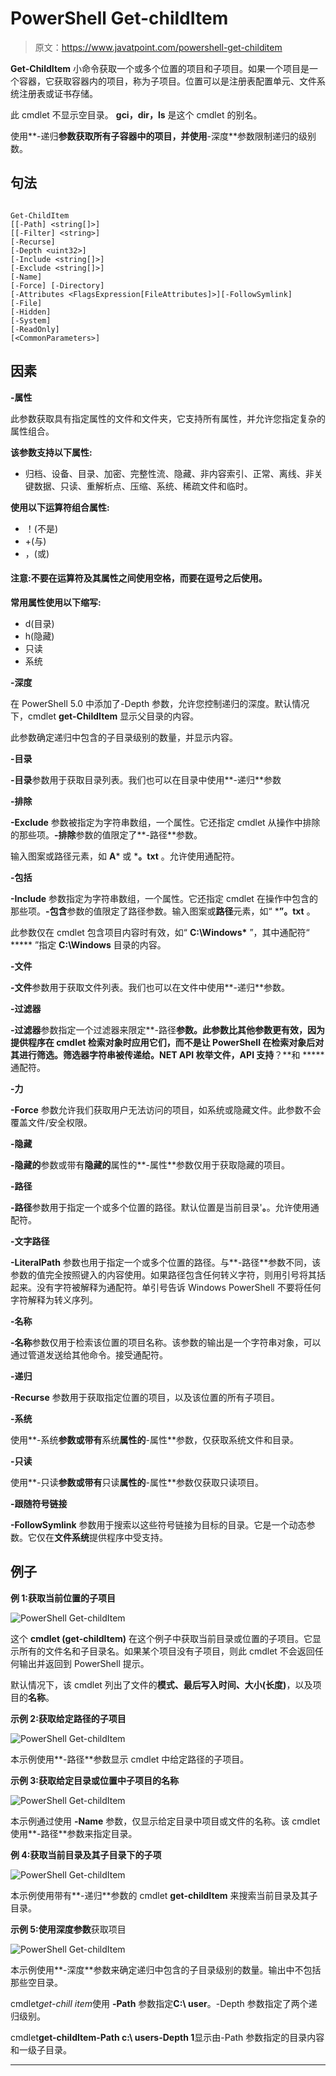 # PowerShell Get-childItem

> 原文：<https://www.javatpoint.com/powershell-get-childitem>

**Get-ChildItem** 小命令获取一个或多个位置的项目和子项目。如果一个项目是一个容器，它获取容器内的项目，称为子项目。位置可以是注册表配置单元、文件系统注册表或证书存储。

此 cmdlet 不显示空目录。 **gci，dir，ls** 是这个 cmdlet 的别名。

使用**-递归**参数获取所有子容器中的项目，并使用**-深度**参数限制递归的级别数。

## 句法

```

Get-ChildItem
[[-Path] <string[]>] 
[[-Filter] <string>]
[-Recurse] 
[-Depth <uint32>] 
[-Include <string[]>] 
[-Exclude <string[]>]
[-Name] 
[-Force] [-Directory] 
[-Attributes <FlagsExpression[FileAttributes]>][-FollowSymlink] 
[-File]
[-Hidden]
[-System]
[-ReadOnly]
[<CommonParameters>]

```

## 因素

**-属性**

此参数获取具有指定属性的文件和文件夹，它支持所有属性，并允许您指定复杂的属性组合。

**该参数支持以下属性:**

*   归档、设备、目录、加密、完整性流、隐藏、非内容索引、正常、离线、非关键数据、只读、重解析点、压缩、系统、稀疏文件和临时。

**使用以下运算符组合属性:**

*   ！(不是)
*   +(与)
*   ，(或)

#### 注意:不要在运算符及其属性之间使用空格，而要在逗号之后使用。

**常用属性使用以下缩写:**

*   d(目录)
*   h(隐藏)
*   只读
*   系统

**-深度**

在 PowerShell 5.0 中添加了-Depth 参数，允许您控制递归的深度。默认情况下，cmdlet **get-ChildItem** 显示父目录的内容。

此参数确定递归中包含的子目录级别的数量，并显示内容。

**-目录**

**-目录**参数用于获取目录列表。我们也可以在目录中使用**-递归**参数

**-排除**

**-Exclude** 参数被指定为字符串数组，一个属性。它还指定 cmdlet 从操作中排除的那些项。**-排除**参数的值限定了**-路径**参数。

输入图案或路径元素，如 **A*** 或 ***。txt** 。允许使用通配符。

**-包括**

**-Include** 参数指定为字符串数组，一个属性。它还指定 cmdlet 在操作中包含的那些项。**-包含**参数的值限定了路径参数。输入图案或**路径**元素，如“ ***”。txt** 。

此参数仅在 cmdlet 包含项目内容时有效，如“ **C:\Windows\*** ”，其中通配符“ ***** ”指定 **C:\Windows** 目录的内容。

**-文件**

**-文件**参数用于获取文件列表。我们也可以在文件中使用**-递归**参数。

**-过滤器**

**-过滤器**参数指定一个过滤器来限定**-路径**参数。此参数比其他参数更有效，因为提供程序在 cmdlet 检索对象时应用它们，而不是让 PowerShell 在检索对象后对其进行筛选。筛选器字符串被传递给。NET API 枚举文件，API 支持**？**和 ***** 通配符。

**-力**

**-Force** 参数允许我们获取用户无法访问的项目，如系统或隐藏文件。此参数不会覆盖文件/安全权限。

**-隐藏**

**-隐藏的**参数或带有**隐藏的**属性的**-属性**参数仅用于获取隐藏的项目。

**-路径**

**-路径**参数用于指定一个或多个位置的路径。默认位置是当前目录'**。**。允许使用通配符。

**-文字路径**

**-LiteralPath** 参数也用于指定一个或多个位置的路径。与**-路径**参数不同，该参数的值完全按照键入的内容使用。如果路径包含任何转义字符，则用引号将其括起来。没有字符被解释为通配符。单引号告诉 Windows PowerShell 不要将任何字符解释为转义序列。

**-名称**

**-名称**参数仅用于检索该位置的项目名称。该参数的输出是一个字符串对象，可以通过管道发送给其他命令。接受通配符。

**-递归**

**-Recurse** 参数用于获取指定位置的项目，以及该位置的所有子项目。

**-系统**

使用**-系统**参数或带有**系统**属性的**-属性**参数，仅获取系统文件和目录。

**-只读**

使用**-只读**参数或带有**只读**属性的**-属性**参数仅获取只读项目。

**-跟随符号链接**

**-FollowSymlink** 参数用于搜索以这些符号链接为目标的目录。它是一个动态参数。它仅在**文件系统**提供程序中受支持。

## 例子

**例 1:获取当前位置的子项目**

![PowerShell Get-childItem](img/8ce68a6b4ce3e142c021a7398f4b4663.png)

这个 **cmdlet (get-childItem)** 在这个例子中获取当前目录或位置的子项目。它显示所有的文件名和子目录名。如果某个项目没有子项目，则此 cmdlet 不会返回任何输出并返回到 PowerShell 提示。

默认情况下，该 cmdlet 列出了文件的**模式、最后写入时间、大小(长度)**，以及项目的**名称**。

**示例 2:获取给定路径的子项目**

![PowerShell Get-childItem](img/ba231de765d7138c5c86a6b7ce1fc339.png)

本示例使用**-路径**参数显示 cmdlet 中给定路径的子项目。

**示例 3:获取给定目录或位置中子项目的名称**

![PowerShell Get-childItem](img/999a71c7c4237f2892d2c6ae56af9b8a.png)

本示例通过使用 **-Name** 参数，仅显示给定目录中项目或文件的名称。该 cmdlet 使用**-路径**参数来指定目录。

**例 4:获取当前目录及其子目录下的子项**

![PowerShell Get-childItem](img/6a6add540027418955e8f0580bd9ef6c.png)

本示例使用带有**-递归**参数的 cmdlet **get-childItem** 来搜索当前目录及其子目录。

**示例 5:使用深度参数**获取项目

![PowerShell Get-childItem](img/1950acdca1dd0ba4287891af36c6b8e7.png)

本示例使用**-深度**参数来确定递归中包含的子目录级别的数量。输出中不包括那些空目录。

cmdlet*get-chill item*使用 **-Path** 参数指定**C:\ user**。-Depth 参数指定了两个递归级别。

cmdlet**get-childItem-Path c:\ users-Depth 1**显示由-Path 参数指定的目录内容和一级子目录。

* * *